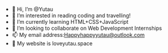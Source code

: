 - 👋 Hi, I’m @Yutau
- 👀 I’m interested in reading coding and travelling!
- 🌱 I’m currently learning HTML+CSS+JavaScript
- 💞️ I’m looking to collaborate on Web Development Internships
- 📫 My email address:Happyhappyyutau@outlook.com
- 🔗 My website is loveyutau.space

<!---
Yutau/Yutau is a ✨ special ✨ repository because its `README.md` (this file) appears on your GitHub profile.
You can click the Preview link to take a look at your changes.
--->

